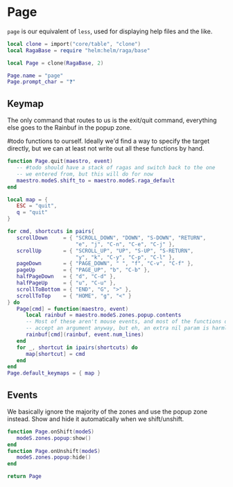 # Page

`page` is our equivalent of `less`, used for displaying help files and the like\.

```lua
local clone = import("core/table", "clone")
local RagaBase = require "helm:helm/raga/base"
```

```lua
local Page = clone(RagaBase, 2)

Page.name = "page"
Page.prompt_char = "❓"
```


## Keymap

The only command that routes to us is the exit/quit command, everything else
goes to the Rainbuf in the popup zone\.

\#todo
functions to ourself\. Ideally we'd find a way to specify the target directly,
but we can at least not write out all these functions by hand\.

```lua
function Page.quit(maestro, event)
   -- #todo should have a stack of ragas and switch back to the one
   -- we entered from, but this will do for now
   maestro.modeS.shift_to = maestro.modeS.raga_default
end

local map = {
   ESC = "quit",
   q = "quit"
}

for cmd, shortcuts in pairs{
   scrollDown     = { "SCROLL_DOWN", "DOWN", "S-DOWN", "RETURN",
                      "e", "j", "C-n", "C-e", "C-j" },
   scrollUp       = { "SCROLL_UP", "UP", "S-UP", "S-RETURN",
                      "y", "k", "C-y", "C-p", "C-l" },
   pageDown       = { "PAGE_DOWN", " ", "f", "C-v", "C-f" },
   pageUp         = { "PAGE_UP", "b", "C-b" },
   halfPageDown   = { "d", "C-d" },
   halfPageUp     = { "u", "C-u" },
   scrollToBottom = { "END", "G", ">" },
   scrollToTop    = { "HOME", "g", "<" }
} do
   Page[cmd] = function(maestro, event)
      local rainbuf = maestro.modeS.zones.popup.contents
      -- Most of these aren't mouse events, and most of the functions don't
      -- accept an argument anyway, but eh, an extra nil param is harmless
      rainbuf[cmd](rainbuf, event.num_lines)
   end
   for _, shortcut in ipairs(shortcuts) do
      map[shortcut] = cmd
   end
end
Page.default_keymaps = { map }
```


## Events

We basically ignore the majority of the zones and use the popup zone instead\.
Show and hide it automatically when we shift/unshift\.

```lua
function Page.onShift(modeS)
   modeS.zones.popup:show()
end
function Page.onUnshift(modeS)
   modeS.zones.popup:hide()
end
```

```lua
return Page
```